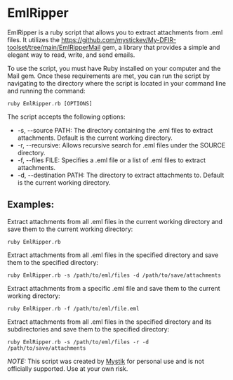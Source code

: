 # EmlRipper

EmlRipper is a ruby script that allows you to extract attachments from .eml files. It utilizes the https://github.com/mystickev/My-DFIR-toolset/tree/main/EmlRipperMail gem, a library that provides a simple and elegant way to read, write, and send emails.

To use the script, you must have Ruby installed on your computer and the Mail gem. Once these requirements are met, you can run the script by navigating to the directory where the script is located in your command line and running the command:

`ruby EmlRipper.rb [OPTIONS]`

The script accepts the following options:

* -s, --source PATH: The directory containing the .eml files to extract attachments. Default is the current working directory.
* -r, --recursive: Allows recursive search for .eml files under the SOURCE directory.
* -f, --files FILE: Specifies a .eml file or a list of .eml files to extract attachments.
* -d, --destination PATH: The directory to extract attachments to. Default is the current working directory.

## Examples:

Extract attachments from all .eml files in the current working directory and save them to the current working directory:

```ruby EmlRipper.rb```

Extract attachments from all .eml files in the specified directory and save them to the specified directory:

```ruby EmlRipper.rb -s /path/to/eml/files -d /path/to/save/attachments```

Extract attachments from a specific .eml file and save them to the current working directory:

```ruby EmlRipper.rb -f /path/to/eml/file.eml```

Extract attachments from all .eml files in the specified directory and its subdirectories and save them to the specified directory:

```ruby EmlRipper.rb -s /path/to/eml/files -r -d /path/to/save/attachments```

*NOTE:* This script was created by [Mystik](https://twitter.com/Mystik_kev) for personal use and is not officially supported. Use at your own risk.
